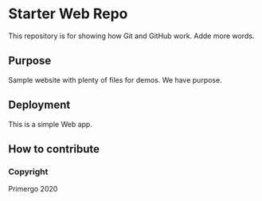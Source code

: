 # Starter Web Repo

This repository is for showing how Git and GitHub work. Adde more words.

## Purpose

Sample website with plenty of files for demos.  We have purpose.

## Deployment
This is a simple Web app.

## How to contribute

### Copyright 
Primergo 2020
